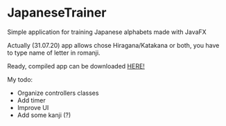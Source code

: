 # JapaneseTrainer
Simple application for training Japanese alphabets made with JavaFX

Actually (31.07.20) app allows chose Hiragana/Katakana or both, you have to type name of letter in romanji.

Ready, compiled app can be downloaded [HERE!](https://github.com/patrykk-dev/JapaneseTrainer/blob/master/japaneseTrainer-1.0-jar-with-dependencies.jar)

My todo:
- Organize controllers classes
- Add timer
- Improve UI
- Add some kanji (?) 

